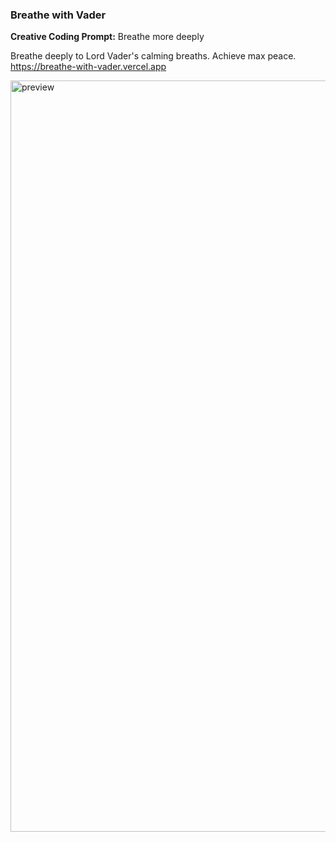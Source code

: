 ### Breathe with Vader
**Creative Coding Prompt:** Breathe more deeply   Breathe deeply to Lord Vader's calming breaths. Achieve max peace. https://breathe-with-vader.vercel.app  <img width="1202" alt="preview" src="https://github.com/ukd1/rc-creative-coding/assets/1009227/f7011303-4479-4aaa-888d-fa70bbaec563"> 
